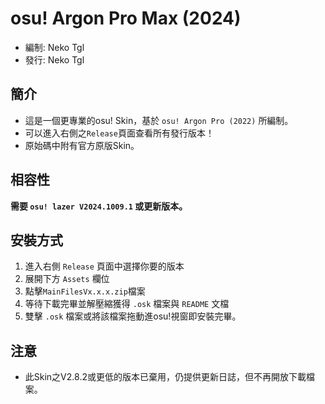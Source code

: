 # osu! Argon Pro Max (2024)
- 編制: Neko Tgl
- 發行: Neko Tgl
## 簡介
- 這是一個更專業的osu! Skin，基於 `osu! Argon Pro (2022)` 所編制。
- 可以進入右側之`Release`頁面查看所有發行版本！
- 原始碼中附有官方原版Skin。
## 相容性
**需要 `osu! lazer V2024.1009.1` 或更新版本。**
## 安裝方式
1. 進入右側 `Release` 頁面中選擇你要的版本
2. 展開下方 `Assets` 欄位
3. 點擊`MainFilesVx.x.x.zip`檔案
4. 等待下載完畢並解壓縮獲得 `.osk` 檔案與 `README` 文檔
5. 雙擊 `.osk` 檔案或將該檔案拖動進osu!視窗即安裝完畢。
## 注意
- 此Skin之V2.8.2或更低的版本已棄用，仍提供更新日誌，但不再開放下載檔案。
